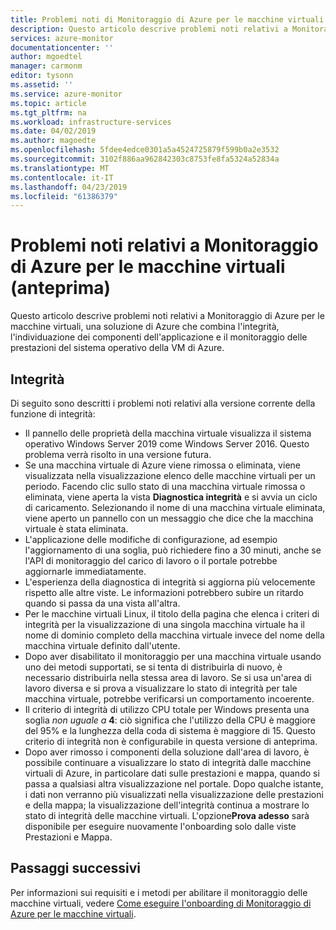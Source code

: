 ```yaml
---
title: Problemi noti di Monitoraggio di Azure per le macchine virtuali (anteprima) | Microsoft Docs
description: Questo articolo descrive problemi noti relativi a Monitoraggio di Azure per le macchine virtuali, una soluzione di Azure che combina l'integrità, l'individuazione delle dipendenze dell'applicazione e il monitoraggio delle prestazioni del sistema operativo della VM di Azure.
services: azure-monitor
documentationcenter: ''
author: mgoedtel
manager: carmonm
editor: tysonn
ms.assetid: ''
ms.service: azure-monitor
ms.topic: article
ms.tgt_pltfrm: na
ms.workload: infrastructure-services
ms.date: 04/02/2019
ms.author: magoedte
ms.openlocfilehash: 5fdee4edce0301a5a4524725879f599b0a2e3532
ms.sourcegitcommit: 3102f886aa962842303c8753fe8fa5324a52834a
ms.translationtype: MT
ms.contentlocale: it-IT
ms.lasthandoff: 04/23/2019
ms.locfileid: "61386379"
---
```

# <a name="known-issues-with-azure-monitor-for-vms-preview"></a>Problemi noti relativi a Monitoraggio di Azure per le macchine virtuali (anteprima)

Questo articolo descrive problemi noti relativi a Monitoraggio di Azure per le macchine virtuali, una soluzione di Azure che combina l'integrità, l'individuazione dei componenti dell'applicazione e il monitoraggio delle prestazioni del sistema operativo della VM di Azure. 

## <a name="health"></a>Integrità 
Di seguito sono descritti i problemi noti relativi alla versione corrente della funzione di integrità:

- Il pannello delle proprietà della macchina virtuale visualizza il sistema operativo Windows Server 2019 come Windows Server 2016. Questo problema verrà risolto in una versione futura.
- Se una macchina virtuale di Azure viene rimossa o eliminata, viene visualizzata nella visualizzazione elenco delle macchine virtuali per un periodo. Facendo clic sullo stato di una macchina virtuale rimossa o eliminata, viene aperta la vista **Diagnostica integrità** e si avvia un ciclo di caricamento. Selezionando il nome di una macchina virtuale eliminata, viene aperto un pannello con un messaggio che dice che la macchina virtuale è stata eliminata.
- L'applicazione delle modifiche di configurazione, ad esempio l'aggiornamento di una soglia, può richiedere fino a 30 minuti, anche se l'API di monitoraggio del carico di lavoro o il portale potrebbe aggiornarle immediatamente. 
- L'esperienza della diagnostica di integrità si aggiorna più velocemente rispetto alle altre viste. Le informazioni potrebbero subire un ritardo quando si passa da una vista all'altra. 
- Per le macchine virtuali Linux, il titolo della pagina che elenca i criteri di integrità per la visualizzazione di una singola macchina virtuale ha il nome di dominio completo della macchina virtuale invece del nome della macchina virtuale definito dall'utente. 
- Dopo aver disabilitato il monitoraggio per una macchina virtuale usando uno dei metodi supportati, se si tenta di distribuirla di nuovo, è necessario distribuirla nella stessa area di lavoro. Se si usa un'area di lavoro diversa e si prova a visualizzare lo stato di integrità per tale macchina virtuale, potrebbe verificarsi un comportamento incoerente.
- Il criterio di integrità di utilizzo CPU totale per Windows presenta una soglia *non uguale a* **4**: ciò significa che l'utilizzo della CPU è maggiore del 95% e la lunghezza della coda di sistema è maggiore di 15. Questo criterio di integrità non è configurabile in questa versione di anteprima.  
- Dopo aver rimosso i componenti della soluzione dall'area di lavoro, è possibile continuare a visualizzare lo stato di integrità dalle macchine virtuali di Azure, in particolare dati sulle prestazioni e mappa, quando si passa a qualsiasi altra visualizzazione nel portale. Dopo qualche istante, i dati non verranno più visualizzati nella visualizzazione delle prestazioni e della mappa; la visualizzazione dell'integrità continua a mostrare lo stato di integrità delle macchine virtuali. L'opzione**Prova adesso** sarà disponibile per eseguire nuovamente l'onboarding solo dalle viste Prestazioni e Mappa.

## <a name="next-steps"></a>Passaggi successivi
Per informazioni sui requisiti e i metodi per abilitare il monitoraggio delle macchine virtuali, vedere [Come eseguire l'onboarding di Monitoraggio di Azure per le macchine virtuali](vminsights-onboard.md).

